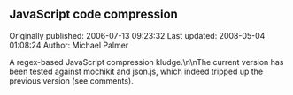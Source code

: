 ## JavaScript code compression 
Originally published: 2006-07-13 09:23:32 
Last updated: 2008-05-04 01:08:24 
Author: Michael Palmer 
 
A regex-based JavaScript compression kludge.\n\nThe current version has been tested against mochikit and json.js, which indeed tripped up the previous version (see comments).